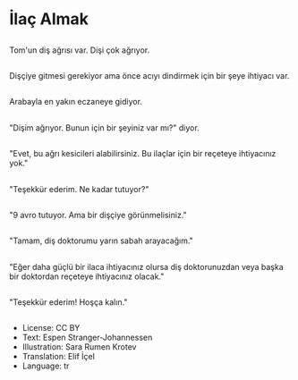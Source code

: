 # İlaç Almak

##
Tom'un diş ağrısı var. Dişi çok ağrıyor.

##
Dişçiye gitmesi gerekiyor ama önce acıyı dindirmek için bir şeye ihtiyacı var.

##
Arabayla en yakın eczaneye gidiyor.

##
"Dişim ağrıyor. Bunun için bir şeyiniz var mı?" diyor.

##
"Evet, bu ağrı kesicileri alabilirsiniz. Bu ilaçlar için bir reçeteye ihtiyacınız yok."

##
"Teşekkür ederim. Ne kadar tutuyor?"

##
"9 avro tutuyor. Ama bir dişçiye görünmelisiniz."

##
"Tamam, diş doktorumu yarın sabah arayacağım."

##
"Eğer daha güçlü bir ilaca ihtiyacınız olursa diş doktorunuzdan veya başka bir doktordan reçeteye ihtiyacınız olacak."

##
"Teşekkür ederim! Hoşça kalın."

##
* License: CC BY
* Text: Espen Stranger-Johannessen
* Illustration: Sara Rumen Krotev
* Translation: Elif İçel
* Language: tr
